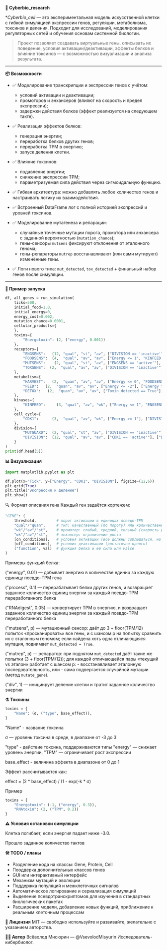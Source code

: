 **🧬 Cyberbio_research**

**Cyberbio_cell* — это экспериментальная модель искусственной клетки с гибкой симуляцией экспрессии генов, регуляции, метаболизма, токсинов и деления. Подходит для исследований, моделирования регуляторных сетей и обучения основам системной биологии.

> Проект позволяет создавать виртуальные гены, описывать их поведение, условия активации/деактивации, эффекты белков и влияние токсинов — с возможностью визуализации и анализа результата.

---

**📦 Возможности**

- ✅ Моделирование транскрипции и экспрессии генов с учётом:
  - условий активации и деактивации;
  - промоторов и энхансеров (влияют на скорость и предел экспрессии);
  - задержки действия белков (эффект реализуется на следующем такте).

- ✅ Реализация эффектов белков:
  - генерация энергии;
  - переработка белков других генов;
  - переработка TPM в энергию;
  - запуск деления клетки.

- ✅ Влияние токсинов:
  - подавление энергии;
  - снижение экспрессии TPM;
  - параметризуемая сила действия через сигмоидальную функцию.

- ✅ Гибкая архитектура: можно добавлять любое количество генов и настраивать логику их взаимодействия.

- ✅ Встроенный DataFrame лог с полной историей экспрессий и уровней токсинов.

- ✅ Моделирование мутагенеза и репарации:
  * случайные точечные мутации порога, промотора или энхансера с заданной вероятностью (`mutation_chance`);
  * гены-сенсоры `mutsens` фиксируют отклонения от эталонного генома;
  * гены-репараторы `mutrep` восстанавливают (или сами мутируют) изменённые гены.

- ✅ Логи нового типа: `mut_detected`, `tox_detected` + финальный набор генов после симуляции.


---

**🧪 Пример запуска**

```python
df, all_genes = run_simulation(
    ticks=500,
    initial_food=1.0,
    initial_energy=0,
    energy_cost=0.002,
    mutation_chance=0.0001,
    cellular_products={
    },
    toxins={
        "Energotoxin": (2, ("energy", 0.001))
    },
    receptors={
        "ENGSENS":   (12, "qual", "st", "av", ["DIVISION == 'inactive'"], ["DIVISION == 'active'"], False),
        "FOODSENS":  (4,  "qual", "av", "av", ["Energy <= 1", "KINFEED == 'active'"], ["Energy >= 2", "DIVISION == 'active'"], False),
        "MUTSENS":    (2, "qual", "st", "av", ["ENGSENS == 'active'"], ["DIVISION == 'active'"], ("mutsens", 1)),
        "TOXSENS":  (2,  "qual", "av", "av", ["DIVISION == 'inactive'"], ["Toxin < -2.9", "DIVISION == 'active'"], ("toxsens", 0.1)),
    },
    metabolism={
        "HARVEST":   (2,  "quan", "av", "av", ["Energy <= 0", "FOODSENS == 'active'"], ["Energy >= 2", "Energy <= -2.9", "DIVISION == 'active'"], ("energy", 0.1)),
        "FEED":   (2,  "quan", "av", "av", ["Energy <= -2"], ["Energy >= 2", "DIVISION == 'active'"], ("energy", 0.1)),
        "DETOX":   (2,  "quan", "av", "av", ["Toxin_detected == True"], ["Toxin < -2.9", "DIVISION == 'active'"], ("detox", 0.01))
    },
    kinases={
        "KINFEED":     (3, "qual", "av", "wk", ["Energy <= 1", "ENGSENS == 'active'"], ["Energy > 0.5", "DIVISION == 'active'"], False),
    },
    cell_cycle={
        "CDK1":      (3,  "qual", "av", "wk", ["Energy >= 1"], ["DIVISION == 'active'"], False),
    },
    division={
        "MUTGUARD":  (2, "qual", "st", "av", ["DIVISION == 'inactive'"], ["DIVISION == 'active'"], ("mutrep", 1)),
        "DIVISION":  (12, "qual", "av", "av", ["CDK1 == 'active'"], ["DIVISION == 'active'"], ("div", 1)),
    }
)
print(df.head(5))
```

**📊 Визуализация**
```python
import matplotlib.pyplot as plt

df.plot(x="Tick", y=["Energy", "CDK1", "DIVISION"], figsize=(12,6))
plt.grid(True)
plt.title("Экспрессия и деление")
plt.show()
```

🔍 Формат описания гена
Каждый ген задаётся кортежем:

```python
"GENE": (
    threshold,         # порог активации в единицах псевдо-TPM
    "qual"/"quan",     # тип: качественный (по порогу) или количественный (от начала экспрессии)
    "wk"/"av"/"st",    # промотор: слабый, средний, сильный (скорость роста в единицах псевдо-TPM)
    "wk"/"av"/"st",    # энхансер: ограничение роста
    [on_conditions],   # условия активации (все должны соблюдаться, но достаточно однократного соблюдения)
    [off_conditions],  # условия деактивации (достаточно одного)
    ("function", val)  # функция белка и её сила или False
)
```

Примеры функций белка:

("energy", 0.01) — добывает энергию в количестве единиц за каждую единицу псевдо-TPM гена

("process", 0.1) — перерабатывает белки других генов, и возвращает заданное количество единиц энергии за каждый псевдо-TPM переработанного белка

("RNAdigest", 0.05) — конвертирует TPM в энергию, и возвращает заданное количество единиц энергии за каждый псевдо-TPM переработанного белка

("mutsens", p) — мутационный сенсор: даёт до 3 + floor(TPM/12) попыток «просканировать» все гены, и с шансом p на попытку сравнить их с эталонным геномом; если найдена хоть одна отличающаяся мутация, поднимает `mut_detected = True`.

("mutrep", p) — репаратор: при поднятом `mut_detected` даёт такие же попытки (3 + floor(TPM/12)); для каждой отличающейся пары «текущий vs эталон» работает с шансом p:
    - восстанавливает эталонную последовательность, или
    - сама подвергается случайной мутации (метод `mutate_gene`).

("div", 1) — инициирует деление клетки и тратит заданное количество энергии

**⚗️ Токсины**
```python
toxins = {
    "Name": (σ, ("type", base_effect)),
}
```

"Name" - название токсина

σ — уровень токсина в среде, в диапазне от -3 до 3

"type" - действие токсина, поддерживаются типы "energy" — снижает уровень энергии, "TPM" — ограничивает рост экспрессии

base_effect - величина эффекта в диапазоне от 0 до 1

Эффект рассчитывается как:

effect = (2 * base_effect) / (1 - exp(-k * σ)

Пример
```python
toxins = {
    "Energotoxin": (-1, ("energy", 0.3)),
    "RNAtoxin": (2, ("TPM", 0.2))
}
```

**⚠️ Условия остановки симуляции**

Клетка погибает, если энергия падает ниже -3.0.

​Прошло заданное количество тактов

**🛠️ TODO / планы**

- Разделение кода на классы: Gene, Protein, Cell
- Пооддерка дополнительных классов генов
- GUI или интерактивный интерфейс
- Механизм мутаций и эволюции
- Поддержка популяций и межклеточных сигналов
- Автоматическое логирование и сериализация симуляций
- Выделение псевдотранскриптомов для изучения в стандартных биологических пакетах
- Расширение модели, добавление новых функций, приближение к реальным клеточным процессам

**📜 Лицензия**
MIT — свободно используйте и развивайте, желательно с указанием авторства.

**👨‍🔬 Автор**
Всёволод Мисюрин — @VsevolodMisyurin
Исследователь-кибербиолог.
